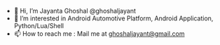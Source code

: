 - 👋 Hi, I’m Jayanta Ghoshal @ghoshaljayant
- 👀 I’m interested in Android Automotive Platform, Android Application, Python/Lua/Shell
- 📫 How to reach me : Mail me at ghoshaljayant@gmail.com

<!---
ghoshaljayant/ghoshaljayant is a ✨ special ✨ repository because its `README.md` (this file) appears on your GitHub profile.
You can click the Preview link to take a look at your changes.
--->
